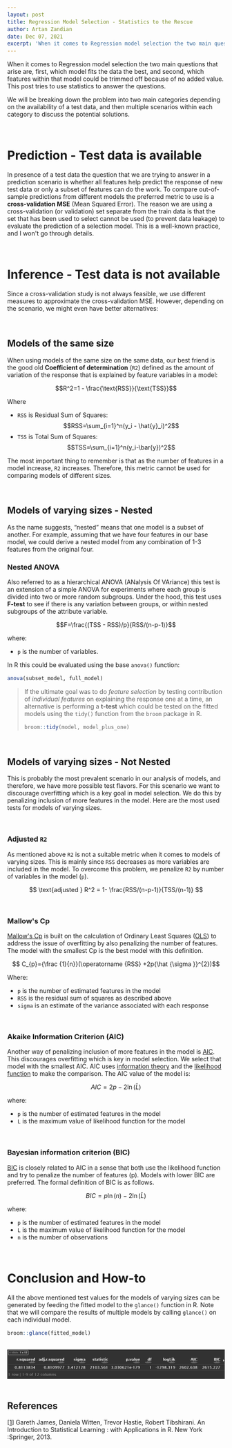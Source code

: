```yaml
---
layout: post
title: Regression Model Selection - Statistics to the Rescue
author: Artan Zandian
date: Dec 07, 2021
excerpt: 'When it comes to Regression model selection the two main questions that arise are, first, which model fits the data the best, and second, which features within that model could be trimmed off because of no added value. This post tries to use statistics to answer the questions.'
---
```


When it comes to Regression model selection the two main questions that arise are, first, which model fits the data the best, and second, which features within that model could be trimmed off because of no added value. This post tries to use statistics to answer the questions.  

We will be breaking down the problem into two main categories depending on the availability of a test data, and then multiple scenarios within each category to discuss the potential solutions.

<br>

# Prediction - Test data is available
In presence of a test data the question that we are trying to answer in a prediction scenario is whether all features help predict the response of new test data or only a subset of features can do the work. To compare out-of-sample predictions from different models the preferred metric to use is a **cross-validation MSE** (Mean Squared Error). The reason we are using a cross-validation (or validation) set separate from the train data is that the set that has been used to select cannot be used (to prevent data leakage) to evaluate the prediction of a selection model. This is a well-known practice, and I won't go through details.

<br>

# Inference - Test data is not available
Since a cross-validation study is not always feasible, we use different measures to approximate the cross-validation MSE. However, depending on the scenario, we might even have better alternatives:  

<br>

## Models of the same size  
When using models of the same size on the same data, our best friend is the good old **Coefficient of determination** (`R2`) defined as the amount of variation of the response that is explained by feature variables in a model:

$$R^2=1 - \frac{\text{RSS}}{\text{TSS}}$$

Where 
- `RSS` is Residual Sum of Squares: $$RSS=\sum_{i=1}^n(y_i - \hat{y}_i)^2$$  
- `TSS` is Total Sum of Squares: $$TSS=\sum_{i=1}^n(y_i-\bar{y})^2$$  

The most important thing to remember is that as the number of features in a model increase, `R2` increases. Therefore, this metric cannot be used for comparing models of different sizes.

<br>

## Models of varying sizes - Nested
As the name suggests, “nested” means that one model is a subset of another. For example, assuming that we have four features in our base model, we could derive a nested model from any combination of 1-3 features from the original four.
### Nested ANOVA
Also referred to as a hierarchical ANOVA (ANalysis Of VAriance) this test is an extension of a simple ANOVA for experiments where each group is divided into two or more random subgroups. Under the hood, this test uses **F-test** to see if there is any variation between groups, or within nested subgroups of the attribute variable.  

$$F=\frac{(TSS - RSS)/p}{RSS/(n-p-1)}$$

where:
 - `p` is the number of variables.  

In R this could be evaluated using the base `anova()` function:

```R
anova(subset_model, full_model)
```  

> If the ultimate goal was to do *feature selection* by testing contribution of *individual features* on explaining the response one at a time, an alternative is performing a **t-test** which could be tested on the fitted models using the `tidy()` function from the `broom` package in R.
>```R
> broom::tidy(model, model_plus_one)
>```

<br>

## Models of varying sizes - Not Nested
This is probably the most prevalent scenario in our analysis of models, and therefore, we have more possible test flavors. For this scenario we want to discourage overfitting which is a key goal in model selection. We do this by penalizing inclusion of more features in the model. Here are the most used tests for models of varying sizes.

<br>

### Adjusted `R2`
As mentioned above `R2` is not a suitable metric when it comes to models of varying sizes. This is mainly since `RSS` decreases as more variables are included in the model. To overcome this problem, we penalize `R2` by number of variables in the model (`p`).

$$ \text{adjusted } R^2 = 1- \frac{RSS/(n-p-1)}{TSS/(n-1)} $$

<br>

### Mallow's Cp
[Mallow's Cp](https://en.wikipedia.org/wiki/Mallows%27s_Cp) is built on the calculation of Ordinary Least Squares ([OLS](https://en.wikipedia.org/wiki/Ordinary_least_squares)) to address the issue of overfitting by also penalizing the number of features. 
The model with the smallest Cp is the best model with this definition.

$$ C_{p}={\frac {1}{n}}(\operatorname {RSS} +2p{\hat {\sigma }}^{2})$$

Where:
- `p` is the number of estimated features in the model
- `RSS` is the residual sum of squares as described above
- `sigma` is an estimate of the variance associated with each response

<br>

### Akaike Information Criterion (AIC)
Another way of penalizing inclusion of more features in the model is [AIC](https://en.wikipedia.org/wiki/Akaike_information_criterion). This discourages overfitting which is key in model selection. We select that model with the smallest AIC. AIC uses [information theory](https://en.wikipedia.org/wiki/Information_theory) and the [likelihood function](https://en.wikipedia.org/wiki/Likelihood_function) to make the comparison. The AIC value of the model is:  

$$ AIC = 2p - 2\ln{(\hat{L})} $$  

where:
- `p` is the number of estimated features in the model
- `L` is the maximum value of likelihood function for the model

<br>

### Bayesian information criterion (BIC)
[BIC](https://en.wikipedia.org/wiki/Bayesian_information_criterion) is closely related to AIC in a sense that both use the likelihood function and try to penalize the number of features (p). Models with lower BIC are preferred. The formal definition of BIC is as follows. 

$${BIC} =p\ln(n)-2\ln({\widehat {L}})$$

where:  
- `p` is the number of estimated features in the model
- `L` is the maximum value of likelihood function for the model
- `n` is the number of observations

<br>


# Conclusion and How-to

All the above mentioned test values for the models of varying sizes can be generated by feeding the fitted model to the `glance()` function in R. Note that we will compare the results of multiple models by calling `glance()` on each individual model.  
```R
broom::glance(fitted_model)
```

<br>

<center><img src = "https://github.com/artanzand/artanzand.github.io/blob/master/_posts/img/glance_results.PNG?raw=True"></center>

<br>


## References
[[1](https://www.statlearning.com/)] Gareth James, Daniela Witten, Trevor Hastie, Robert Tibshirani. An Introduction to Statistical Learning : with Applications in R. New York :Springer, 2013.
